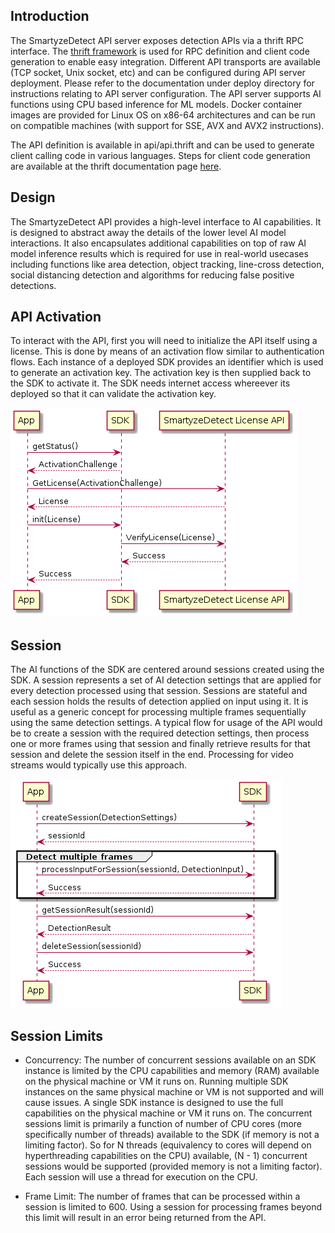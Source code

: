 ## Introduction

The SmartyzeDetect API server exposes detection APIs via a thrift RPC interface. The [thrift framework](https://thrift.apache.org/) is used for RPC definition and client code generation to enable easy integration. Different API transports are available (TCP socket, Unix socket, etc) and can be configured during API server deployment. Please refer to the documentation under deploy directory for instructions relating to API server configuration. The API server supports AI functions using CPU based inference for ML models. Docker container images are provided for Linux OS on x86-64 architectures and can be run on compatible machines (with support for SSE, AVX and AVX2 instructions).

The API definition is available in api/api.thrift and can be used to generate client calling code in various languages. Steps for client code generation are available at the thrift documentation page [here](https://thrift.apache.org/tutorial/).

## Design

The SmartyzeDetect API provides a high-level interface to AI capabilities. It is designed to abstract away the details of the lower level AI model interactions. It also encapsulates additional capabilities on top of raw AI model inference results which is required for use in real-world usecases including functions like area detection, object tracking, line-cross detection, social distancing detection and algorithms for reducing false positive detections.

## API Activation

To interact with the API, first you will need to initialize the API itself using a license. This is done by means of an activation flow similar to authentication flows. Each instance of a deployed SDK provides an identifier which is used to generate an activation key. The activation key is then supplied back to the SDK to activate it. The SDK needs internet access whereever its deployed so that it can validate the activation key.

![API Activation Sequence!](/assets/images/ActivateSDK.png "Activation")

## Session

The AI functions of the SDK are centered around sessions created using the SDK. A session represents a set of AI detection settings that are applied for every detection processed using that session. Sessions are stateful and each session holds the results of detection applied on input using it. It is useful as a generic concept for processing multiple frames sequentially using the same detection settings. A typical flow for usage of the API would be to create a session with the required detection settings, then process one or more frames using that session and finally retrieve results for that session and delete the session itself in the end. Processing for video streams would typically use this approach.

![Session Usage Sequence!](/assets/images/SessionUsage.png "Session Usage")

## Session Limits

- Concurrency: The number of concurrent sessions available on an SDK instance is limited by the CPU capabilities and memory (RAM) available on the physical machine or VM it runs on. Running multiple SDK instances on the same physical machine or VM is not supported and will cause issues. A single SDK instance is designed to use the full capabilities on the physical machine or VM it runs on. The concurrent sessions limit is primarily a function of number of CPU cores (more specifically number of threads) available to the SDK (if memory is not a limiting factor). So for N threads (equivalency to cores will depend on hyperthreading capabilities on the CPU) available, (N - 1) concurrent sessions would be supported (provided memory is not a limiting factor). Each session will use a thread for execution on the CPU.

- Frame Limit: The number of frames that can be processed within a session is limited to 600. Using a session for processing frames beyond this limit will result in an error being returned from the API.

